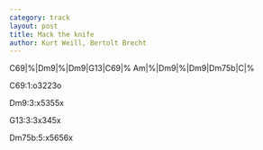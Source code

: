 ```yaml
---
category: track
layout: post
title: Mack the knife
author: Kurt Weill, Bertolt Brecht
---
```


<canvas class="chords"  markdown="0">C69|%|Dm9|%|Dm9|G13|C69|%
Am|%|Dm9|%|Dm9|Dm75b|C|%</canvas>



<canvas class="diagram"  markdown="span">C69:1:o3223o</canvas>

<canvas class="diagram"  markdown="span">Dm9:3:x5355x</canvas>

<canvas class="diagram"  markdown="span">G13:3:3x345x</canvas>

<canvas class="diagram"  markdown="span">Dm75b:5:x5656x</canvas>



